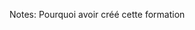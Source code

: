 <!-- .slide: data-background="./assets/images/g51d05c0e50_0_3.png"  -->

Notes:
Pourquoi avoir créé cette formation

